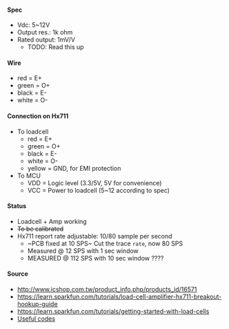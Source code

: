 #### Spec
* Vdc: 5~12V
* Output res.: 1k ohm
* Rated output: 1mV/V
    * TODO: Read this up

#### Wire
* red = E+
* green = O+
* black = E-
* white = O-

#### Connection on Hx711
* To loadcell
    - red = E+
    - green = O+
    - black = E-
    - white = O-
    - yellow = GND, for EMI protection
* To MCU
    - VDD = Logic level (3.3/5V, 5V for convenience)
    - VCC = Power to loadcell (5~12 according to spec)


#### Status
* Loadcell + Amp working
* ~~To be calibrated~~
* Hx711 report rate adjustable: 10/80 sample per second
   * ~PCB fixed at 10 SPS~ Cut the trace `rate`, now 80 SPS
   * Measured @ 12 SPS with 1 sec window
   * MEASURED @ 112 SPS with 10 sec window ????
   


#### Source
* http://www.icshop.com.tw/product_info.php/products_id/16571
* https://learn.sparkfun.com/tutorials/load-cell-amplifier-hx711-breakout-hookup-guide
* https://learn.sparkfun.com/tutorials/getting-started-with-load-cells
* [Useful codes](https://github.com/sparkfun/HX711-Load-Cell-Amplifier/tree/master/firmware)

